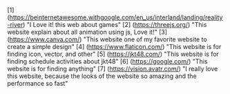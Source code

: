 [1] (https://beinternetawesome.withgoogle.com/en_us/interland/landing/reality-river) "I Love it! this web about games"
[2] (https://threejs.org/) "This website explain about all animation using js, Love it!"
[3] (https://www.canva.com/) "This website one of my favorite website to create a simple design"
[4] (https://www.flaticon.com/) "This website is for finding icon, vector, and other"
[5] (https://jkt48.com/) "This website is for finding schedule activities about jkt48"
[6] (https://google.com/) "This website is for finding anything"
[7] (https://vision.avatr.com/) "I really love this website, because the looks of the website so amazing and the performance so fast"
